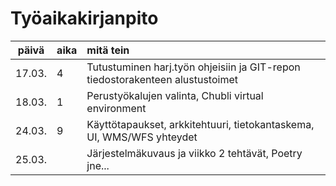 # Työaikakirjanpito

| päivä | aika | mitä tein  |
| :----:|:-----| :----------|
| 17.03.| 4    | Tutustuminen harj.työn ohjeisiin ja GIT-repon tiedostorakenteen alustustoimet |
| 18.03.| 1    | Perustyökalujen valinta, Chubli virtual environment  |
| 24.03.| 9    | Käyttötapaukset, arkkitehtuuri, tietokantaskema, UI, WMS/WFS yhteydet |
| 25.03.|      | Järjestelmäkuvaus ja viikko 2 tehtävät, Poetry jne...|

